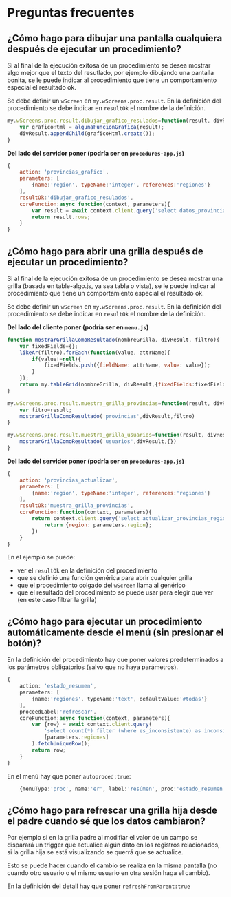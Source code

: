 # Preguntas frecuentes

## ¿Cómo hago para dibujar una pantalla cualquiera después de ejecutar un procedimiento?

Si al final de la ejecución exitosa de un procedimiento se desea mostrar 
algo mejor que el texto del resutlado, por ejemplo dibujando una pantalla bonita, 
se le puede indicar al procedimiento que tiene un comportamiento especial
el resultado ok. 

Se debe definir un `wScreen` en `my.wScreens.proc.result`.
En la definición del procedimiento se debe indicar en `resultOk` el nombre de la definición. 

```js
my.wScreens.proc.result.dibujar_grafico_resulados=function(result, divResult){
    var graficoHtml = algunaFuncionGrafica(result);
    divResult.appendChild(graficoHtml.create());
}
```

**Del lado del servidor poner (podría ser en `procedures-app.js`)**
```js
{
    action: 'provincias_grafico',
    parameters: [
        {name:'region', typeName:'integer', references:'regiones'}
    ],
    resultOk:'dibujar_grafico_resulados',
    coreFunction:async function(context, parameters){
        var result = await context.client.query('select datos_provincias_region($1)', [parameters.region]).fetchAll();
        return result.rows;
    }
}
```

## ¿Cómo hago para abrir una grilla después de ejecutar un procedimiento?

Si al final de la ejecución exitosa de un procedimiento se desea mostrar 
una grilla (basada en table-algo.js, ya sea tabla o vista), 
se le puede indicar al procedimiento que tiene un comportamiento especial
el resultado ok. 

Se debe definir un `wScreen` en `my.wScreens.proc.result`.
En la definición del procedimiento se debe indicar en `resultOk` el nombre de la definición. 

**Del lado del cliente poner (podría ser en `menu.js`)**
```js
function mostrarGrillaComoResultado(nombreGrilla, divResult, filtro){
    var fixedFields={};
    likeAr(filtro).forEach(function(value, attrName){
        if(value!=null){
            fixedFields.push({fieldName: attrName, value: value});
        }
    });
    return my.tableGrid(nombreGrilla, divResult,{fixedFields:fixedFields});
}

my.wScreens.proc.result.muestra_grilla_provincias=function(result, divResult){
    var fitro=result;
    mostrarGrillaComoResultado('provincias',divResult,filtro)
}

my.wScreens.proc.result.muestra_grilla_usuarios=function(result, divResult){
    mostrarGrillaComoResultado('usuarios',divResult,{})
}
```

**Del lado del servidor poner (podría ser en `procedures-app.js`)**
```js
{
    action: 'provincias_actualizar',
    parameters: [
        {name:'region', typeName:'integer', references:'regiones'}
    ],
    resultOk:'muestra_grilla_provincias',
    coreFunction:function(context, parameters){
        return context.client.query('select actualizar_provincias_region($1)', [parameters.region]).execute().then(function(){
            return {region: parameters.region};
        })
    }
}
```

En el ejemplo se puede:
  * ver el `resultOk` en la definición del procedimiento
  * que se definió una función genérica para abrir cualquier grilla
  * que el procedimiento colgado del `wScreen` llama al genérico
  * que el resultado del procedimiento se puede usar para elegir qué ver (en este caso filtrar la grilla)

## ¿Cómo hago para ejecutar un procedimiento automáticamente desde el menú (sin presionar el botón)?

En la definición del procedimiento hay que poner valores predeterminados a los parámetros obligatorios
(salvo que no haya parámetros). 

```ts
{
    action: 'estado_resumen',
    parameters: [
        {name:'regiones', typeName:'text', defaultValue:'#todas'}
    ],
    proceedLabel:'refrescar',
    coreFunction:async function(context, parameters){
        var {row} = await context.client.query(
            'select count(*) filter (where es_inconsistente) as inconsistencias', 
            [parameters.regiones]
        ).fetchUniqueRow();
        return row;
    }
}
```

En el menú hay que poner `autoproced:true`:
```ts
    {menuType:'proc', name:'er', label:'resúmen', proc:'estado_resumen', autoproced:true}
```

## ¿Cómo hago para refrescar una grilla hija desde el padre cuando sé que los datos cambiaron?

Por ejemplo si en la grilla padre al modifiar el valor de un campo se disparará un trigger 
que actualice algún dato en los registros relacionados, si la grilla hija se está visualizando
se querrá que se actualice. 

Esto se puede hacer cuando el cambio se realiza en la misma pantalla (no cuando otro usuario 
o el mismo usuario en otra sesión haga el cambio).

En la definición del detail hay que poner `refreshFromParent:true` 
